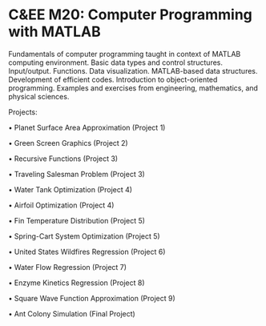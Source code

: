 # C&EE M20: Computer Programming with MATLAB
Fundamentals of computer programming taught in context of MATLAB computing environment. Basic data types and control structures. Input/output. Functions. Data visualization. MATLAB-based data structures. Development of efficient codes. Introduction to object-oriented programming. Examples and exercises from engineering, mathematics, and physical sciences.

Projects:

• Planet Surface Area Approximation (Project 1)

• Green Screen Graphics (Project 2)

• Recursive Functions (Project 3)

• Traveling Salesman Problem (Project 3)

• Water Tank Optimization (Project 4)

• Airfoil Optimization (Project 4)

• Fin Temperature Distribution (Project 5)

• Spring-Cart System Optimization (Project 5)

• United States Wildfires Regression (Project 6)

• Water Flow Regression (Project 7)

• Enzyme Kinetics Regression (Project 8)

• Square Wave Function Approximation (Project 9)

• Ant Colony Simulation (Final Project)
